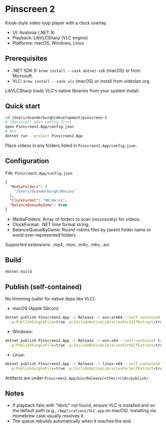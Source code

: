 # Pinscreen 2

Kiosk-style video loop player with a clock overlay.

- UI: Avalonia (.NET 9)
- Playback: LibVLCSharp (VLC engine)
- Platforms: macOS, Windows, Linux

## Prerequisites

- .NET SDK 9: `brew install --cask dotnet-sdk` (macOS) or from Microsoft.
- VLC: `brew install --cask vlc` (macOS) or install from videolan.org.

LibVLCSharp loads VLC's native libraries from your system install.

## Quick start

```bash
cd /Users/dvanderburgh/development/pinscreen-2
# (Optional) edit config first
open Pinscreen2.App/config.json
# Run
dotnet run --project Pinscreen2.App
```

Place videos in any folders listed in `Pinscreen2.App/config.json`.

## Configuration

File: `Pinscreen2.App/config.json`

```json
{
  "MediaFolders": [
    "/Users/dvanderburgh/Movies"
  ],
  "ClockFormat": "HH:mm:ss",
  "BalanceQueueByGame": true
}
```

- MediaFolders: Array of folders to scan (recursively) for videos.
- ClockFormat: .NET time format string.
- BalanceQueueByGame: Round-robins files by parent folder name to avoid over-represented folders.

Supported extensions: .mp4, .mov, .m4v, .mkv, .avi

## Build

```bash
dotnet build
```

## Publish (self-contained)

No trimming (safer for native deps like VLC):

- macOS (Apple Silicon):
```bash
dotnet publish Pinscreen2.App -c Release -r osx-arm64 --self-contained true \
  -p:PublishSingleFile=true -p:IncludeNativeLibrariesForSelfExtract=true -p:PublishTrimmed=false
```

- Windows:
```bash
dotnet publish Pinscreen2.App -c Release -r win-x64 --self-contained true \
  -p:PublishSingleFile=true -p:IncludeNativeLibrariesForSelfExtract=true -p:PublishTrimmed=false
```

- Linux:
```bash
dotnet publish Pinscreen2.App -c Release -r linux-x64 --self-contained true \
  -p:PublishSingleFile=true -p:IncludeNativeLibrariesForSelfExtract=true -p:PublishTrimmed=false
```

Artifacts are under `Pinscreen2.App/bin/Release/<tfm>/<rid>/publish/`.

## Notes

- If playback fails with "libvlc" not found, ensure VLC is installed and on the default path (e.g., `/Applications/VLC.app` on macOS). Installing via Homebrew cask usually resolves it.
- The queue rebuilds automatically when it reaches the end.

